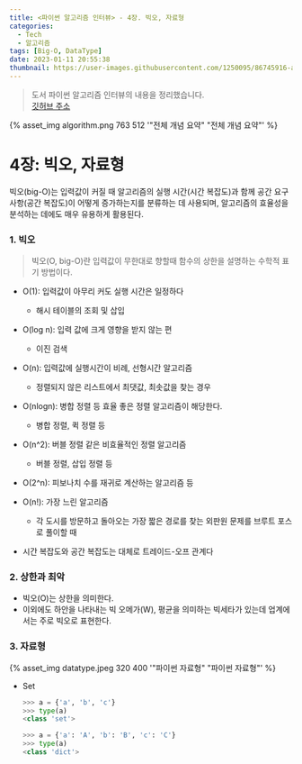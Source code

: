 ```yaml
---
title: <파이썬 알고리즘 인터뷰> - 4장. 빅오, 자료형
categories:
  - Tech
  - 알고리즘
tags: [Big-O, DataType]
date: 2023-01-11 20:55:38
thumbnail: https://user-images.githubusercontent.com/1250095/86745916-a62e9a00-c075-11ea-9aa5-8455e2527f87.png
---
```


> 도서 파이썬 알고리즘 인터뷰의 내용을 정리했습니다. <br> <a href="https://github.com/onlybooks/algorithm-interview">깃허브 주소</a>

{% asset_img algorithm.png 763 512 '"전체 개념 요약" "전체 개념 요약"' %}

# 4장: 빅오, 자료형

빅오(big-O)는 입력값이 커질 때 알고리즘의 실행 시간(시간 복잡도)과 함께 공간 요구사항(공간 복잡도)이 어떻게 증가하는지를 분류하는 데 사용되며, 알고리즘의 효율성을 분석하는 데에도 매우 유용하게 활용된다.

### 1. 빅오

> 빅오(O, big-O)란 입력값이 무한대로 향할때 함수의 상한을 설명하는 수학적 표기 방법이다.

- O(1): 입력값이 아무리 커도 실행 시간은 일정하다
  - 해시 테이블의 조회 및 삽입
- O(log n): 입력 값에 크게 영향을 받지 않는 편
  - 이진 검색
- O(n): 입력값에 실행시간이 비례, 선형시간 알고리즘
  - 정렬되지 않은 리스트에서 최댓값, 최솟값을 찾는 경우
- O(nlogn): 병합 정렬 등 효율 좋은 정렬 알고리즘이 해당한다.
  - 병합 정렬, 퀵 정렬 등
- O(n^2): 버블 정렬 같은 비효율적인 정렬 알고리즘
  - 버블 정렬, 삽입 정렬 등
- O(2^n): 피보나치 수를 재귀로 계산하는 알고리즘 등
- O(n!): 가장 느린 알고리즘

  - 각 도시를 방문하고 돌아오는 가장 짧은 경로를 찾는 외판원 문제를 브루트 포스로 풀이할 때

- 시간 복잡도와 공간 복잡도는 대체로 트레이드-오프 관계다

### 2. 상한과 최악

- 빅오(O)는 상한을 의미한다.
- 이외에도 하안을 나타내는 빅 오메가(W), 평균을 의미하는 빅세타가 있는데 업계에서는 주로 빅오로 표현한다.

### 3. 자료형

{% asset_img datatype.jpeg 320 400 '"파이썬 자료형" "파이썬 자료형"' %}

- Set

  ```python
  >>> a = {'a', 'b', 'c'}
  >>> type(a)
  <class 'set'>

  >>> a = {'a': 'A', 'b': 'B', 'c': 'C'}
  >>> type(a)
  <class 'dict'>
  ```
